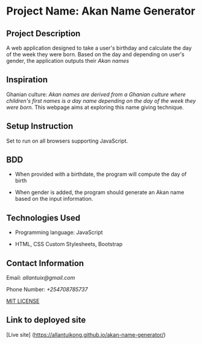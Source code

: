 # Project Name: Akan Name Generator

## Project Description

A web application designed to take a user's birthday and calculate the day of the week they were born. Based on the day and depending on user's gender, the application outputs their *Akan names*

## Inspiration

Ghanian culture: _Akan names are derived from a Ghanian culture where children's first names is a day name depending on the day of the week they were born._ This webpage aims at exploring this name giving technique.

## Setup Instruction

Set to run on all browsers supporting JavaScript.

## BDD

- When provided with a birthdate, the program will compute the day of birth

- When gender is added, the program should generate an Akan name based on the input information.

## Technologies Used

- Programming language: JavaScript

- HTML, CSS Custom Stylesheets, Bootstrap

## Contact Information

Email: _allantuix@gmail.com_

Phone Number: _+254708785737_

[MIT LICENSE](https://raw.githubusercontent.com/Allantuikong/akan-name-generator/master/LICENSE)

## Link to deployed site

[Live site] (https://allantuikong.github.io/akan-name-generator/)

